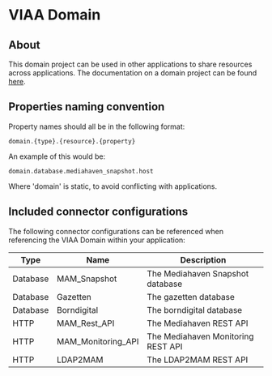# VIAA Domain
## About
This domain project can be used in other applications to share resources across applications. The documentation on a domain project can be found [here](https://docs.mulesoft.com/mule-user-guide/v/3.7/shared-resources).

## Properties naming convention
Property names should all be in the following format:

`domain.{type}.{resource}.{property}`

An example of this would be:

`domain.database.mediahaven_snapshot.host`

Where 'domain' is static, to avoid conflicting with applications.

## Included connector configurations
The following connector configurations can be referenced when referencing the VIAA Domain within your application:

| Type | Name | Description |
| - | - | - |
| Database | MAM_Snapshot | The Mediahaven Snapshot database | 
| Database | Gazetten | The gazetten database |
| Database | Borndigital | The borndigital database |
| HTTP | MAM_Rest_API | The Mediahaven REST API |
| HTTP | MAM_Monitoring_API | The Mediahaven Monitoring REST API |
| HTTP | LDAP2MAM | The LDAP2MAM REST API |
